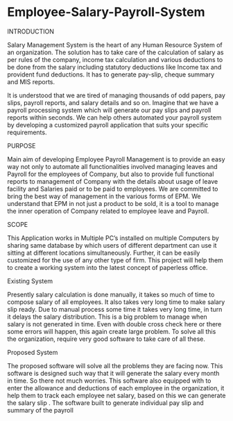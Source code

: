 # Employee-Salary-Payroll-System
INTRODUCTION

Salary Management System is the heart of any Human Resource System of an organization. The solution has to take care of the calculation of salary as per rules of the company, income tax calculation and various deductions to be done from the salary including statutory deductions like Income tax and provident fund deductions. It has to generate pay-slip, cheque summary and MIS reports. 

It is understood that we are tired of managing thousands of odd papers, pay slips, payroll reports, and salary details and so on. Imagine that we have a payroll processing system which will generate our pay slips and payroll reports within seconds. We can help others automated your payroll system by developing a customized payroll application that suits your specific requirements.


PURPOSE

Main aim of developing Employee Payroll Management is to provide an easy way not only to automate all functionalities involved managing leaves and Payroll for the employees of Company, but also to provide full functional reports to management of Company with the details about usage of leave facility and Salaries paid or to be paid to employees.
We are committed to bring the best way of management in the various forms of EPM. We understand that EPM in not just a product to be sold, it is a tool to manage the inner operation of Company related to employee leave and Payroll. 


SCOPE

This Application works in Multiple PC’s installed on multiple Computers by sharing same database by which users of different department can use it sitting at different locations simultaneously.
Further, it can be easily customized for the use of any other type of firm. This project will help them to create a working system into the latest concept of paperless office.

Existing System

Presently salary calculation is done manually, it takes so much of time to compose salary of all employees. It also takes very long time to make salary slip ready. Due to manual process some time it takes very long time, in turn it delays the salary distribution. This is a big problem to manage when salary is not generated in time. Even with double cross check here or there some errors will happen, this again create large problem. To solve all this the organization, require very good software to take care of all these.


Proposed System

The proposed software will solve all the problems they are facing now. This software is designed such way that it will generate the salary every month in time. So there not much worries. This software also equipped with to enter the allowance and deductions of each employee in the organization, it help them to track each employee net salary, based on this we can generate the salary slip . The software built to generate individual pay slip and summary of the payroll
